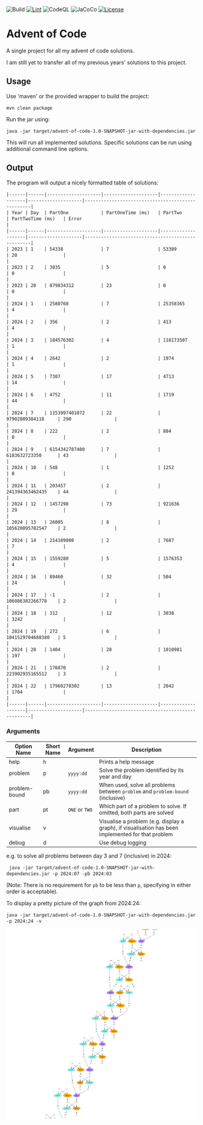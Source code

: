 ![Build](https://github.com/RevsRev/advent-of-code/actions/workflows/maven.yml/badge.svg)
[![Lint](https://github.com/RevsRev/advent-of-code/actions/workflows/super-linter.yml/badge.svg)](https://github.com/marketplace/actions/super-linter)
![CodeQL](https://github.com/RevsRev/advent-of-code/actions/workflows/codeql.yml/badge.svg)
![JaCoCo](https://github.com/RevsRev/advent-of-code/actions/workflows/jacoco-badge.yml/badge.svg)
[![License](https://img.shields.io/badge/License-Apache_2.0-blue.svg)](https://opensource.org/licenses/Apache-2.0)

# Advent of Code

A single project for all my advent of code solutions.

I am still yet to transfer all of my previous years' solutions to this project.

## Usage

Use 'maven' or the provided wrapper to build the project:
```shell
mvn clean package
```
Run the jar using:
```shell
java -jar target/advent-of-code-1.0-SNAPSHOT-jar-with-dependencies.jar
```

This will run all implemented solutions. Specific solutions can be run using additional command line options.

## Output

The program will output a nicely formatted table of solutions:

```shell
|------|------|--------------------|--------------------|--------------------|--------------------|--------------------------------------------------|
| Year | Day  | PartOne            | PartOneTime (ms)   | PartTwo            | PartTwoTime (ms)   | Error                                            |
|------|------|--------------------|--------------------|--------------------|--------------------|--------------------------------------------------|
| 2023 | 1    | 54338              | 7                  | 53389              | 20                 |                                                  |
| 2023 | 2    | 3035               | 5                  | 0                  | 0                  |                                                  |
| 2023 | 20   | 879834312          | 23                 | 0                  | 0                  |                                                  |
| 2024 | 1    | 2580760            | 7                  | 25358365           | 4                  |                                                  |
| 2024 | 2    | 356                | 2                  | 413                | 4                  |                                                  |
| 2024 | 3    | 184576302          | 4                  | 118173507          | 1                  |                                                  |
| 2024 | 4    | 2642               | 2                  | 1974               | 1                  |                                                  |
| 2024 | 5    | 7307               | 17                 | 4713               | 14                 |                                                  |
| 2024 | 6    | 4752               | 11                 | 1719               | 44                 |                                                  |
| 2024 | 7    | 1153997401072      | 22                 | 97902809384118     | 290                |                                                  |
| 2024 | 8    | 222                | 2                  | 884                | 0                  |                                                  |
| 2024 | 9    | 6154342787400      | 7                  | 6183632723350      | 43                 |                                                  |
| 2024 | 10   | 548                | 1                  | 1252               | 0                  |                                                  |
| 2024 | 11   | 203457             | 2                  | 241394363462435    | 44                 |                                                  |
| 2024 | 12   | 1457298            | 73                 | 921636             | 29                 |                                                  |
| 2024 | 13   | 26005              | 8                  | 105620095782547    | 2                  |                                                  |
| 2024 | 14   | 214109808          | 2                  | 7687               | 7                  |                                                  |
| 2024 | 15   | 1559280            | 5                  | 1576353            | 4                  |                                                  |
| 2024 | 16   | 89460              | 32                 | 504                | 24                 |                                                  |
| 2024 | 17   | -1                 | 2                  | 106086382266778    | 2                  |                                                  |
| 2024 | 18   | 312                | 12                 | 3038               | 3242               |                                                  |
| 2024 | 19   | 272                | 6                  | 1041529704688380   | 5                  |                                                  |
| 2024 | 20   | 1404               | 28                 | 1010981            | 197                |                                                  |
| 2024 | 21   | 176870             | 2                  | 223902935165512    | 3                  |                                                  |
| 2024 | 22   | 17960270302        | 13                 | 2042               | 1704               |                                                  |
|------|------|--------------------|--------------------|--------------------|--------------------|--------------------------------------------------|

```

### Arguments

| Option Name   | Short Name | Argument       | Description                                                                                        |
|---------------|------------|----------------|----------------------------------------------------------------------------------------------------|
| help          | h          |                | Prints a help message                                                                              |
| problem       | p          | `yyyy:dd`      | Solve the problem identified by its year and day                                                   |
| problem-bound | pb         | `yyyy:dd`      | When used, solve all problems between `problem` and `problem-bound` (inclusive)                    |
| part          | pt         | `ONE` or `TWO` | Which part of a problem to solve. If omitted, both parts are solved                                |
| visualise     | v          |                | Visualise a problem (e.g. display a graph), if visualisation has been implemented for that problem |
| debug         | d          |                | Use debug logging                                                                                  |

e.g. to solve all problems between day 3 and 7 (inclusive) in 2024:
```shell
 java -jar target/advent-of-code-1.0-SNAPSHOT-jar-with-dependencies.jar -p 2024:07 -pb 2024:03
```
(Note: There is no requirement for `pb` to be less than `p`, specifying in either order is acceptable).

To display a pretty picture of the graph from 2024:24:
```shell
java -jar target/advent-of-code-1.0-SNAPSHOT-jar-with-dependencies.jar -p 2024:24 -v
```
![2024:24](/img/2024-04-24_060440_cropped.png)
